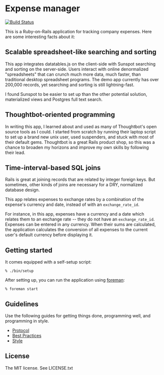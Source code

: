 Expense manager
===============

[![Build Status](https://travis-ci.org/bluerogue251/expense_manager.svg?branch=master)](https://travis-ci.org/bluerogue251/expense_manager)


This is a Ruby-on-Rails application for tracking company expenses. Here are some interesting facts about it:

## Scalable spreadsheet-like searching and sorting
This app integrates datatables.js on the client-side with Sunspot searching and sorting on the server-side. Users interact with online denormalized "spreadsheets" that can crunch much more data, much faster, than traditional desktop spreadsheet programs. The demo app currently has over 200,000 records, yet searching and sorting is still lightning-fast.

I found Sunspot to be easier to set up than the other potential solution, materialized views and Postgres full text search.

## Thoughtbot-oriented programming
In writing this app, I learned about and used as many of Thoughtbot's open source tools as I could. I started from scratch by running their laptop script to set up a brand new unix user, used suspenders, and stuck with most of their default gems. Thoughtbot is a great Rails product shop, so this was a chance to broaden my horizons and improve my own skills by following their lead.

## Time-interval-based SQL joins
Rails is great at joining records that are related by integer foreign keys. But sometimes, other kinds of joins are necessary for a DRY, normalized database design.

This app relates expenses to exchange rates by a combination of the expense's currency and date, instead of with an `exchange_rate_id`.

For instance, in this app, expenses have a currency and a date which relates them to an exchange rate -- they do not have an `exchange_rate_id`. Expenses can be entered in any currency. When their sums are calculated, the application calculates the conversion of all expenses to the current user's default currency before displaying it.


Getting started
---------------
It comes equipped with a self-setup script:

    % ./bin/setup

After setting up, you can run the application using [foreman]:

    % foreman start

[foreman]: http://ddollar.github.io/foreman/

Guidelines
----------

Use the following guides for getting things done, programming well, and
programming in style.

* [Protocol](http://github.com/thoughtbot/guides/blob/master/protocol)
* [Best Practices](http://github.com/thoughtbot/guides/blob/master/best-practices)
* [Style](http://github.com/thoughtbot/guides/blob/master/style)

License
-------

The MIT license. See LICENSE.txt

